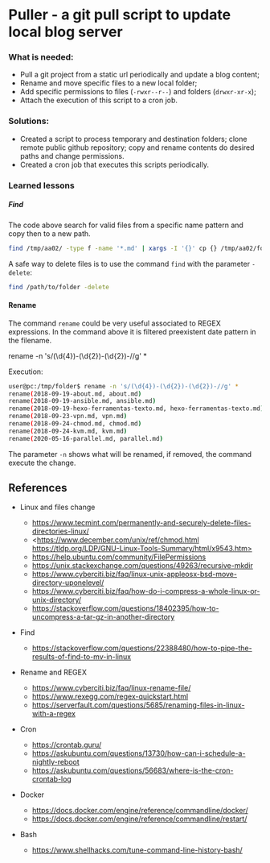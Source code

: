 # Puller - a git pull script to update local blog server


### What is needed:

- Pull a git project from a static url periodically and update a blog content;
- Rename and move specific files to a new local folder;
- Add specific permissions to files (`-rwxr--r--`) and folders (`drwxr-xr-x`);
- Attach the execution of this script to a cron job.

### Solutions:
- Created a script to process temporary and destination folders; clone remote public github repository; copy and rename contents do desired paths and change permissions.
- Created a cron job that executes this scripts periodically.


### Learned lessons

##### Find

The code above search for valid files from a specific name pattern and copy then to a new path.

```sh
find /tmp/aa02/ -type f -name '*.md' | xargs -I '{}' cp {} /tmp/aa02/folder
```

A safe way to delete files is to use the command `find` with the parameter `-delete`:

```sh
find /path/to/folder -delete
```

#### Rename

The command `rename` could be very useful associated to REGEX expressions. In the command above it is filtered preexistent date pattern in the filename.

rename -n 's/(\d{4})-(\d{2})-(\d{2})-//g' *

Execution:

```sh
user@pc:/tmp/folder$ rename -n 's/(\d{4})-(\d{2})-(\d{2})-//g' *
rename(2018-09-19-about.md, about.md)
rename(2018-09-19-ansible.md, ansible.md)
rename(2018-09-19-hexo-ferramentas-texto.md, hexo-ferramentas-texto.md)
rename(2018-09-23-vpn.md, vpn.md)
rename(2018-09-24-chmod.md, chmod.md)
rename(2018-09-24-kvm.md, kvm.md)
rename(2020-05-16-parallel.md, parallel.md)
```
The parameter `-n` shows what will be renamed, if removed, the command execute the change.







## References

- Linux and files change
  - <https://www.tecmint.com/permanently-and-securely-delete-files-directories-linux/>
  - <https://www.december.com/unix/ref/chmod.html
https://tldp.org/LDP/GNU-Linux-Tools-Summary/html/x9543.htm>
  - <https://help.ubuntu.com/community/FilePermissions>
  - <https://unix.stackexchange.com/questions/49263/recursive-mkdir>
  - <https://www.cyberciti.biz/faq/linux-unix-appleosx-bsd-move-directory-uponelevel/>
  - <https://www.cyberciti.biz/faq/how-do-i-compress-a-whole-linux-or-unix-directory/>
  - <https://stackoverflow.com/questions/18402395/how-to-uncompress-a-tar-gz-in-another-directory>

- Find
  - <https://stackoverflow.com/questions/22388480/how-to-pipe-the-results-of-find-to-mv-in-linux>

- Rename and REGEX
  - <https://www.cyberciti.biz/faq/linux-rename-file/>
  - <https://www.rexegg.com/regex-quickstart.html>
  - <https://serverfault.com/questions/5685/renaming-files-in-linux-with-a-regex>

- Cron
  - <https://crontab.guru/>
  - <https://askubuntu.com/questions/13730/how-can-i-schedule-a-nightly-reboot>
  - <https://askubuntu.com/questions/56683/where-is-the-cron-crontab-log>

- Docker
  - <https://docs.docker.com/engine/reference/commandline/docker/>
  - <https://docs.docker.com/engine/reference/commandline/restart/>

- Bash
  - <https://www.shellhacks.com/tune-command-line-history-bash/>
